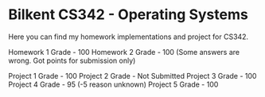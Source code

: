 # Bilkent CS342 - Operating Systems

Here you can find my homework implementations and project for CS342.

Homework 1 Grade - 100
Homework 2 Grade - 100 (Some answers are wrong. Got points for submission only)

Project 1 Grade - 100
Project 2 Grade - Not Submitted
Project 3 Grade - 100
Project 4 Grade - 95 (-5 reason unknown)
Project 5 Grade - 100